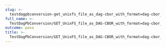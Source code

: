 ```yaml
---
slug: >-
  testdagpbconversion-get_unixfs_file_as_dag-cbor_with_format=dag-cbor_converts_to_the_expected_content-type-header_content-type#01
full_name: >-
  TestDagPbConversion/GET_UnixFS_file_as_DAG-CBOR_with_format=dag-cbor_converts_to_the_expected_Content-Type/Header_Content-Type#01
outcome: pass
title: >-
  TestDagPbConversion/GET_UnixFS_file_as_DAG-CBOR_with_format=dag-cbor_converts_to_the_expected_Content-Type/Header_Content-Type#01
---
```


